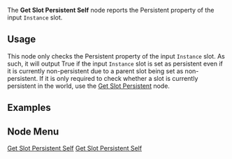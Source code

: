 <languages></languages> <translate>

The **Get Slot Persistent Self** node reports the Persistent property of
the input `Instance` slot.

## Usage

This node only checks the Persistent property of the input `Instance`
slot. As such, it will output True if the input `Instance` slot is set
as persistent even if it is currently non-persistent due to a parent
slot being set as non-persistent. If it is only required to check
whether a slot is currently persistent in the world, use the [Get Slot
Persistent](Get_Slot_Persistent_(Protoflux_node) "wikilink") node.

## Examples

## Node Menu

</translate>

[Get Slot Persistent
Self](Category:Protoflux{{#translation:}} "wikilink") [Get Slot
Persistent Self](Category:Protoflux:Slots{{#translation:}} "wikilink")